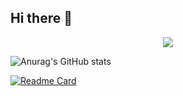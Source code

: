 ## Hi there 👋

<p align="center">
<img src="https://capsule-render.vercel.app/api?type=waving&color=timeGradient&height=300&&section=header&text=intimatep脚本小子安全屋&fontSize=90&fontAlign=50&fontAlignY=30&desc=🎄订阅有POC就更新🐱高级定点铲屎官🎮CSGO顶峰A+北美第一突破手💁‍♂️欢迎技术大佬交流&descAlign=50&descSize=30&descAlignY=60&animation=twinkling" />
</p>

![Anurag's GitHub stats](https://github-readme-stats.vercel.app/api?username=intimatep&show_icons=true&theme=radical)

[![Readme Card](https://github-readme-stats.vercel.app/api/pin/?username=anuraghazra&repo=github-readme-stats)](https://github.com/anuraghazra/github-readme-stats)
